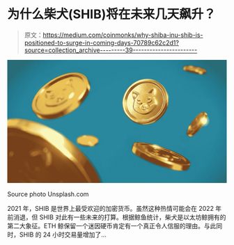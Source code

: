 # 为什么柴犬(SHIB)将在未来几天飙升？

> 原文：<https://medium.com/coinmonks/why-shiba-inu-shib-is-positioned-to-surge-in-coming-days-70789c62c2d1?source=collection_archive---------39----------------------->

![](img/1ac614237a0eeb394dfcc86f7ca9d13a.png)

Source photo Unsplash.com

2021 年，SHIB 是世界上最受欢迎的加密货币。虽然这种热情可能会在 2022 年前消退，但 SHIB 对此有一些未来的打算。根据鲸鱼统计，柴犬是以太坊鲸拥有的第二大象征。ETH 鲸保留一个迷因硬币肯定有一个真正令人信服的理由。与此同时，SHIB 的 24 小时交易量增加了…